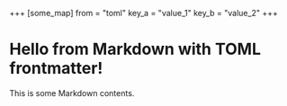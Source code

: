 +++
[some_map]
from = "toml"
key_a = "value_1"
key_b = "value_2"
+++


# Hello from Markdown with TOML frontmatter!

This is some Markdown contents.

